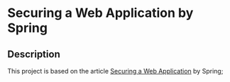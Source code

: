 # **Securing a Web Application** by Spring

## Description

This project is based on the article [Securing a Web Application](https://spring.io/guides/gs/securing-web/) by Spring;



